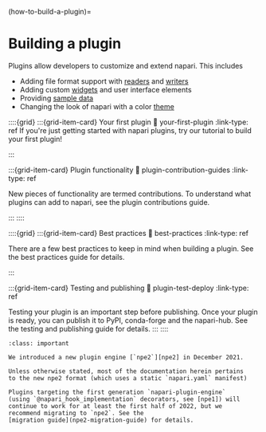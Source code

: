 (how-to-build-a-plugin)=
# Building a plugin

Plugins allow developers to customize and extend napari.  This includes

- Adding file format support with [readers] and [writers]
- Adding custom [widgets] and user interface elements
- Providing [sample data][sample_data]
- Changing the look of napari with a color [theme]

::::{grid}
:::{grid-item-card} Your first plugin
:link: your-first-plugin
:link-type: ref
If you're just getting started with napari plugins, try our tutorial to build your first plugin!

:::

:::{grid-item-card} Plugin functionality
:link: plugin-contribution-guides
:link-type: ref

New pieces of functionality are termed contributions. To understand what plugins can add to napari, see the plugin contributions guide.

:::
::::

::::{grid}
:::{grid-item-card} Best practices
:link: best-practices
:link-type: ref

There are a few best practices to keep in mind when building a plugin. See the best practices guide for details.

:::

:::{grid-item-card} Testing and publishing
:link: plugin-test-deploy
:link-type: ref

Testing your plugin is an important step before publishing. Once your plugin is ready, you can publish it to PyPI, conda-forge and the napari-hub. See the testing and publishing guide for details.
:::
::::

```{admonition} Introducing npe2
:class: important

We introduced a new plugin engine [`npe2`][npe2] in December 2021.

Unless otherwise stated, most of the documentation herein pertains
to the new npe2 format (which uses a static `napari.yaml` manifest)

Plugins targeting the first generation `napari-plugin-engine`
(using `@napari_hook_implementation` decorators, see [npe1]) will
continue to work for at least the first half of 2022, but we
recommend migrating to `npe2`. See the
[migration guide](npe2-migration-guide) for details.
```

[npe1]: https://github.com/napari/napari-plugin-engine
[npe2]: https://github.com/napari/npe2
[readers]: contributions-readers
[writers]: contributions-writers
[widgets]: contributions-widgets
[sample_data]: contributions-sample-data
[theme]: contributions-themes